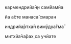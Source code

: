 кармендрийа̄н̣и сам̇йамйа

йа а̄сте манаса̄ смаран

индрийа̄ртха̄н вимӯд̣ха̄тма̄

митхйа̄ча̄рах̣ са учйате